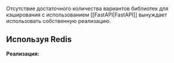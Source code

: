 Отсутствие достаточного количества вариантов библиотек для кэширования с использованием [[FastAPI|FastAPI]] вынуждает использовать собственную реализацию. 

## Используя Redis

**Реализация:**

```Python

```
